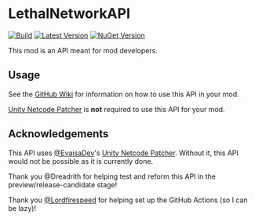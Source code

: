 # LethalNetworkAPI

[![Build](https://img.shields.io/github/actions/workflow/status/Xilophor/LethalNetworkAPI/build.yml?style=for-the-badge&logo=github)](https://github.com/Xilophor/LethalNetworkAPI/actions/workflows/build.yml)
[![Latest Version](https://img.shields.io/thunderstore/v/xilophor/LethalNetworkAPI?style=for-the-badge&logo=thunderstore&logoColor=white)](https://thunderstore.io/c/lethal-company/p/xilophor/LethalNetworkAPI)
[![NuGet Version](https://img.shields.io/nuget/v/Xilophor.LethalNetworkAPI?style=for-the-badge&logo=nuget)](https://www.nuget.org/packages/Xilophor.LethalNetworkAPI)

This mod is an API meant for mod developers.

## Usage

See the [GitHub Wiki](https://xilophor.github.io/lethal-network-api-docs/) for information on how to use this API in your mod.

[Unity Netcode Patcher](https://github.com/EvaisaDev/UnityNetcodePatcher/) is **not** required to use this API for your mod.

## Acknowledgements

This API uses [@EvaisaDev](https://github.com/EvaisaDev/)'s [Unity Netcode Patcher](https://github.com/EvaisaDev/UnityNetcodePatcher/). Without it, this API would not be possible as it is currently done.

Thank you @Dreadrith for helping test and reform this API in the preview/release-candidate stage!

Thank you [@Lordfirespeed](https://github.com/Lordfirespeed) for helping set up the GitHub Actions (so I can be lazy)!
